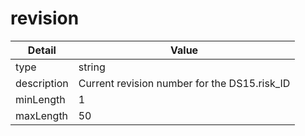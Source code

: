 # revision
| Detail | Value |
| ------ | ----- |
| type | string |
| description | Current revision number for the DS15.risk_ID |
| minLength | 1 |
| maxLength | 50 |
